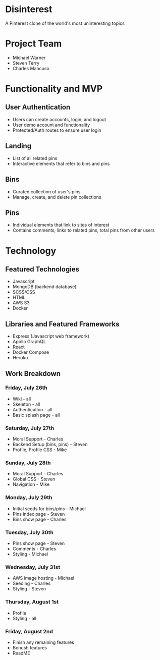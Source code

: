 # Disinterest
A Pinterest clone of the world's most uninteresting topics

# Project Team
* Michael Warner
* Steven Terry
* Charles Mancuso

# Functionality and MVP
## User Authentication
* Users can create accounts, login, and logout
* User demo account and functionality
* Protected/Auth routes to ensure user login

## Landing
* List of all related pins
* Interactive elements that refer to bins and pins

## Bins
* Curated collection of user's pins
* Manage, create, and delete pin collections

## Pins
* Individual elements that link to sites of interest
* Contains comments, links to related pins, total pins from other users

# Technology 
## Featured Technologies
* Javascript
* MongoDB (backend database)
* SCSS/CSS
* HTML
* AWS S3
* Docker

## Libraries and Featured Frameworks
* Express (Javascript web framework)
* Apollo GraphQL
* React
* Docker Compose
* Heroku

## Work Breakdown
### Friday, July 26th
* Wiki - all
* Skeleton - all
* Authentication - all
* Basic splash page - all

### Saturday, July 27th
* Moral Support - Charles
* Backend Setup (bins, pins) - Steven
* Profile, Profile CSS - Mike

### Sunday, July 28th
* Moral Support - Charles
* Global CSS - Steven
* Navigation - Mike

### Monday, July 29th
* Initial seeds for bins/pins - Michael
* Pins index page - Steven
* Bins show page - Charles

### Tuesday, July 30th
* Pins show page - Steven
* Comments - Charles
* Styling - Michael

### Wednesday, July 31st
* AWS image hosting - Michael
* Seeding - Charles
* Styling - Steven

### Thursday, August 1st
* Profile
* Styling - all

### Friday, August 2nd
* Finish any remaining features
* Bonush features
* ReadME
